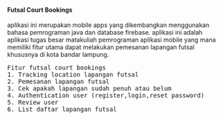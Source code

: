 #### Futsal Court Bookings
aplikasi ini merupakan mobile apps yang dikembangkan menggunakan bahasa pemrograman java dan database firebase.
aplikasi ini adalah aplikasi tugas besar matakuliah pemrograman aplikasi mobile yang mana memiliki fitur utama dapat melakukan pemesanan lapangan futsal khususnya di kota bandar lampung.

<pre>
Fitur futsal court bookings
1. Tracking location lapangan futsal
2. Pemesanan lapangan futsal
3. Cek apakah lapangan sudah penuh atau belum
4. Authentication user (register,login,reset password)
5. Review user
6. List daftar lapangan futsal
</pre>
